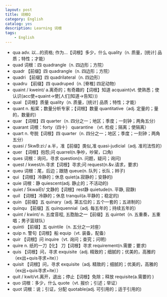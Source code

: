 ```yaml
---
layout: post
title: 词根Q
category: English
catalog: yes
description: Learning 词根
tags:
    - English
---
```

* qua adv.  以...的资格; 作为...【词根】多少，什么   quality（n. 质量，[统计] 品质；特性；才能）
* quad    词根：四    quadrangle（n. 四边形；方院）
* quadr   【前缀】四   quadrangle（n. 四边形；方院）
* quadri  【前缀】四   quadrilateral（n. 四边形）
* quadru  【前缀】四   quadruped（n. [脊椎] 四足动物）
* quaint  / kweint/  a.离奇的；有奇趣的【词根】知道 acquaint(vt. 使熟悉；使认识(acc使+quaint→使[人们]知道→告知）))
* qual    【词根】质量  quality（n. 质量，[统计] 品质；特性；才能）
* quant   n. 船桨；数量分析专家；【词根】数量 quantitative（adj. 定量的；量的，数量的）
* quar    【词根】四   quarter（n. 四分之一；地区；季度；一刻钟；两角五分）
* quarant 词根：forty（四十）    quarantine （vt. 检疫；隔离；使隔离）
* quart   n.  夸脱【词根】四 quarter（n. 四分之一；地区；季度；一刻钟；两角五分）
* quasi   / 5kwB:zi:/  a.半，准【前缀】类似,准  quasi-judicial（adj. 准司法性的）
* quer    【词根】抱怨;问    quarrel(n.争吵，吵架，口角)
* ques    词根：询问，寻求    question(n. 问题，疑问；询问)
* quest   / kwest/n.寻求【词根】寻求;问    request(n.&v.请求，要求)
* queu    词根：尾，后边；跟随  queue(n. 队列；长队；辫子)
* qui 【词根】冷静的；休息  quiet(a.寂静的；安静的)
* quie    词根：静    quiescent(adj. 静止的；不活动的)
* quiet   / 5kwaiEt/  文静的【词根】rest静    quietude(n.  平静, 寂静)
* quil    【词根】冷静的；休息  tranquil(a.平静的；稳定的)
* quin    【前缀】五   quinary（adj. 第五位的；五个一套的；五进制的）
* quinqu  【前缀】五   quinquennial（adj. 每五年的；持续五年的）
* quint   / kwint/ n. 五度音程, 五胞胎之一【前缀】五    quintet（n. 五重奏，五重唱；男子篮球队）
* quinti  【前缀】五   quintile（n. 五分之一对座）
* quip    n.  警句【词根】船 equip（vt. 装备，配备）
* quir    【词根】问   inquire（vt. 询问；查究；问明）
* quire   n. 纸的一刀【化】 刀【词根】寻求  requirement(n.需要；要求)
* quis    【词根】问，寻求    exquisite（adj. 精致的；细腻的；优美的，高雅的（ex出+quis寻求+ite））
* quisit  【词根】问，寻求    exquisite（adj. 精致的；细腻的；优美的，高雅的（ex出+quis寻求+ite））
* quit    / kwit/vt.离开，退出；停止【词根】免除；释放 requisite(a.需要的 )
* quo 词根：多少，什么    quote（vt. 报价；引述；举证）
* quot    词根：说；引证，分配  quotable(adj. 可引用的；适于引用的)

